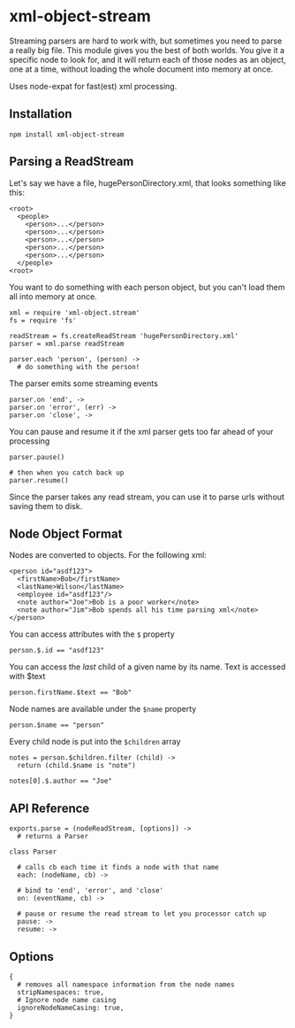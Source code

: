 
xml-object-stream
=================

Streaming parsers are hard to work with, but sometimes you need to parse a really big file. This module gives you the best of both worlds. You give it a specific node to look for, and it will return each of those nodes as an object, one at a time, without loading the whole document into memory at once.

Uses node-expat for fast(est) xml processing.

Installation 
------------

    npm install xml-object-stream

Parsing a ReadStream
--------------------

Let's say we have a file, hugePersonDirectory.xml, that looks something like this:

    <root>
      <people>
        <person>...</person>
        <person>...</person>
        <person>...</person>
        <person>...</person>
        <person>...</person>
      </people>
    <root>

You want to do something with each person object, but you can't load them all into memory at once. 

    xml = require 'xml-object.stream'
    fs = require 'fs'

    readStream = fs.createReadStream 'hugePersonDirectory.xml'
    parser = xml.parse readStream

    parser.each 'person', (person) ->
      # do something with the person!

The parser emits some streaming events
    
    parser.on 'end', ->
    parser.on 'error', (err) ->
    parser.on 'close', ->

You can pause and resume it if the xml parser gets too far ahead of your processing

    parser.pause()

    # then when you catch back up
    parser.resume()

Since the parser takes any read stream, you can use it to parse urls without saving them to disk. 

Node Object Format
-----------------

Nodes are converted to objects. For the following xml:

    <person id="asdf123">
      <firstName>Bob</firstName>
      <lastName>Wilson</lastName>
      <employee id="asdf123"/>
      <note author="Joe">Bob is a poor worker</note>
      <note author="Jim">Bob spends all his time parsing xml</note>
    </person>

You can access attributes with the `$` property

    person.$.id == "asdf123"

You can access the *last* child of a given name by its name. Text is accessed with $text
  
    person.firstName.$text == "Bob"

Node names are available under the `$name` property

    person.$name == "person"

Every child node is put into the `$children` array

    notes = person.$children.filter (child) ->
      return (child.$name is "note")

    notes[0].$.author == "Joe"

API Reference
-------------

    exports.parse = (nodeReadStream, [options]) ->
      # returns a Parser

    class Parser

      # calls cb each time it finds a node with that name
      each: (nodeName, cb) ->

      # bind to 'end', 'error', and 'close'
      on: (eventName, cb) ->

      # pause or resume the read stream to let you processor catch up
      pause: ->
      resume: ->
      

Options
----------

    {
      # removes all namespace information from the node names
      stripNamespaces: true,
      # Ignore node name casing
      ignoreNodeNameCasing: true,
    }

    
